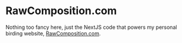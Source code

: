 # RawComposition.com

Nothing too fancy here, just the NextJS code that powers my personal birding website, [RawComposition.com](https://rawcomposition.com).
